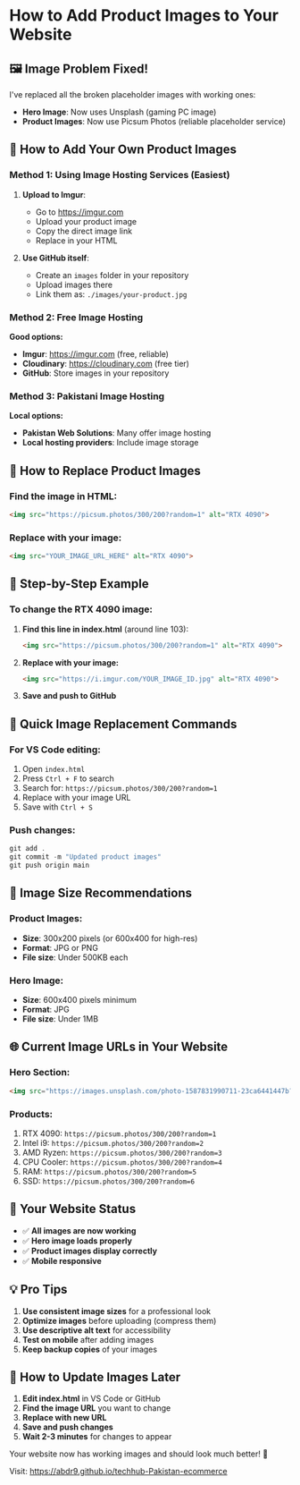 # How to Add Product Images to Your Website

## 🖼️ Image Problem Fixed!

I've replaced all the broken placeholder images with working ones:

- **Hero Image**: Now uses Unsplash (gaming PC image)
- **Product Images**: Now use Picsum Photos (reliable placeholder service)

## 📁 How to Add Your Own Product Images

### **Method 1: Using Image Hosting Services (Easiest)**

1. **Upload to Imgur**:
   - Go to https://imgur.com
   - Upload your product image
   - Copy the direct image link
   - Replace in your HTML

2. **Use GitHub itself**:
   - Create an `images` folder in your repository
   - Upload images there
   - Link them as: `./images/your-product.jpg`

### **Method 2: Free Image Hosting**

**Good options:**
- **Imgur**: https://imgur.com (free, reliable)
- **Cloudinary**: https://cloudinary.com (free tier)
- **GitHub**: Store images in your repository

### **Method 3: Pakistani Image Hosting**

**Local options:**
- **Pakistan Web Solutions**: Many offer image hosting
- **Local hosting providers**: Include image storage

## 🔧 How to Replace Product Images

### **Find the image in HTML:**
```html
<img src="https://picsum.photos/300/200?random=1" alt="RTX 4090">
```

### **Replace with your image:**
```html
<img src="YOUR_IMAGE_URL_HERE" alt="RTX 4090">
```

## 📝 Step-by-Step Example

### **To change the RTX 4090 image:**

1. **Find this line in index.html** (around line 103):
   ```html
   <img src="https://picsum.photos/300/200?random=1" alt="RTX 4090">
   ```

2. **Replace with your image:**
   ```html
   <img src="https://i.imgur.com/YOUR_IMAGE_ID.jpg" alt="RTX 4090">
   ```

3. **Save and push to GitHub**

## 🎯 Quick Image Replacement Commands

### **For VS Code editing:**
1. Open `index.html`
2. Press `Ctrl + F` to search
3. Search for: `https://picsum.photos/300/200?random=1`
4. Replace with your image URL
5. Save with `Ctrl + S`

### **Push changes:**
```powershell
git add .
git commit -m "Updated product images"
git push origin main
```

## 📐 Image Size Recommendations

### **Product Images:**
- **Size**: 300x200 pixels (or 600x400 for high-res)
- **Format**: JPG or PNG
- **File size**: Under 500KB each

### **Hero Image:**
- **Size**: 600x400 pixels minimum
- **Format**: JPG
- **File size**: Under 1MB

## 🌐 Current Image URLs in Your Website

### **Hero Section:**
```html
<img src="https://images.unsplash.com/photo-1587831990711-23ca6441447b?w=600&h=400&fit=crop&crop=center" alt="Gaming PC">
```

### **Products:**
1. RTX 4090: `https://picsum.photos/300/200?random=1`
2. Intel i9: `https://picsum.photos/300/200?random=2`
3. AMD Ryzen: `https://picsum.photos/300/200?random=3`
4. CPU Cooler: `https://picsum.photos/300/200?random=4`
5. RAM: `https://picsum.photos/300/200?random=5`
6. SSD: `https://picsum.photos/300/200?random=6`

## 🚀 Your Website Status

- ✅ **All images are now working**
- ✅ **Hero image loads properly**
- ✅ **Product images display correctly**
- ✅ **Mobile responsive**

## 💡 Pro Tips

1. **Use consistent image sizes** for a professional look
2. **Optimize images** before uploading (compress them)
3. **Use descriptive alt text** for accessibility
4. **Test on mobile** after adding images
5. **Keep backup copies** of your images

## 🔄 How to Update Images Later

1. **Edit index.html** in VS Code or GitHub
2. **Find the image URL** you want to change
3. **Replace with new URL**
4. **Save and push changes**
5. **Wait 2-3 minutes** for changes to appear

Your website now has working images and should look much better! 🎉

Visit: https://abdr9.github.io/techhub-Pakistan-ecommerce

